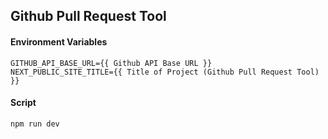 ## Github Pull Request Tool

#### Environment Variables

```
GITHUB_API_BASE_URL={{ Github API Base URL }}
NEXT_PUBLIC_SITE_TITLE={{ Title of Project (Github Pull Request Tool) }}
```

#### Script

```
npm run dev
```
